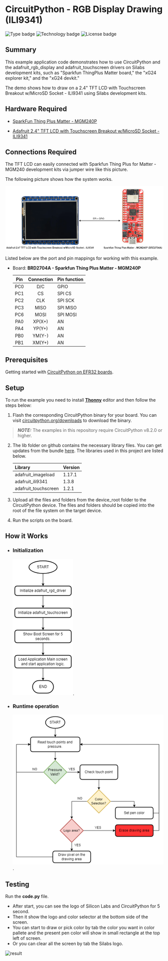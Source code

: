 # CircuitPython - RGB Display Drawing (ILI9341) #

![Type badge](https://img.shields.io/badge/dynamic/json?url=https://raw.githubusercontent.com/SiliconLabs/application_examples_ci/master/circuitpython/cp_rgb_display_drawing_ili9341_common.json&label=Type&query=type&color=green)
![Technology badge](https://img.shields.io/badge/dynamic/json?url=https://raw.githubusercontent.com/SiliconLabs/application_examples_ci/master/circuitpython/cp_rgb_display_drawing_ili9341_common.json&label=Technology&query=technology&color=green)
![License badge](https://img.shields.io/badge/dynamic/json?url=https://raw.githubusercontent.com/SiliconLabs/application_examples_ci/master/circuitpython/cp_rgb_display_drawing_ili9341_common.json&label=License&query=license&color=green)
## Summary ##

This example application code demonstrates how to use CircuitPython and the adafruit_rgb_display and adafruit_touchscreen drivers on Silabs development kits, such as "Sparkfun ThingPlus Matter board," the "xG24 explorer kit," and the "xG24 devkit."

The demo shows how to draw on a 2.4" TFT LCD with Touchscreen Breakout w/MicroSD Socket - ILI9341 using Silabs development kits.

## Hardware Required ##

- [SparkFun Thing Plus Matter - MGM240P](https://www.sparkfun.com/products/20270)

- [Adafruit 2.4" TFT LCD with Touchscreen Breakout w/MicroSD Socket - ILI9341](https://www.adafruit.com/product/2478)

## Connections Required ##

The TFT LCD can easily connected with Sparkfun Thing Plus for Matter - MGM240 development kits via jumper wire like this picture.

The following picture shows how the system works.

![overview](docs/overview.png)

Listed below are the port and pin mappings for working with this example.

- Board: **BRD2704A - Sparkfun Thing Plus Matter - MGM240P**

    | Pin | Connection | Pin function |
    |:---:|:-------------:|:---------------|
    | PC0 | D/C | GPIO |
    | PC1 | CS | SPI CS |
    | PC2 | CLK | SPI SCK |
    | PC3 | MISO | SPI MISO |
    | PC6 | MOSI | SPI MOSI |
    | PA0 | XP(X+) | AN |
    | PA4 | YP(Y+) | AN |
    | PB0 | YM(Y-) | AN |
    | PB1 | XM(Y+) | AN |

## Prerequisites ##

Getting started with [CircuitPython on EFR32 boards](../doc/running_circuitpython.md).

## Setup ##

To run the example you need to install **[Thonny](https://thonny.org/)** editor and then follow the steps below:

1. Flash the corresponding CircuitPython binary for your board. You can visit [circuitpython.org/downloads](https://circuitpython.org/downloads?q=silabs) to download the binary.

> **_NOTE:_** The examples in this repository require CircuitPython v8.2.0 or higher.

2. The lib folder on github contains the necessary library files. You can get updates from the bundle [here](https://circuitpython.org/libraries). The libraries used in this project are listed below.

    | Library           | Version           |
    |:----------------- |:------------------|
    | adafruit_imageload |       1.17.1       |
    | adafruit_ili9341  |       1.3.8      |
    | adafruit_touchscreen |       1.2.1      |

3. Upload all the files and folders from the device_root folder to the CircuitPython device. The files and folders should be copied into the root of the file system on the target device.

4. Run the scripts on the board.

## How it Works ##

- ### Initialization ###

    ![Initialization](docs/init.png).

- ### Runtime operation ###

    ![Runtime operation](docs/run_time.png).

## Testing ##

Run the **code.py** file.
- After start, you can see the logo of Silicon Labs and CircuitPython for 5 second.  
- Then it show the logo and color selector at the bottom side of the screen.
- You can start to draw or pick color by tab the color you want in color pallete and the present pen color will show in small rectangle at the top left of screen.
- Or you can clear all the screen by tab the Silabs logo. 

![result](docs/result.gif)
